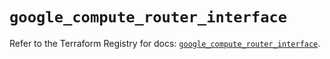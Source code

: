 # `google_compute_router_interface`

Refer to the Terraform Registry for docs: [`google_compute_router_interface`](https://registry.terraform.io/providers/hashicorp/google/6.38.0/docs/resources/compute_router_interface).
